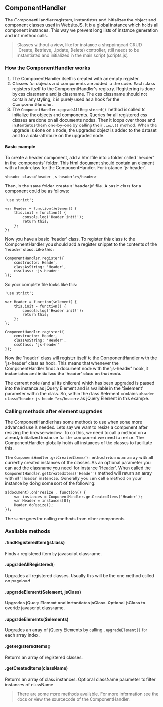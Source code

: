 ## ComponentHandler
The ComponentHandler registers, instantiates and initializes the object and component classes used in WebsiteJS. It is a global instance which holds all component instances. This way we prevent long lists of instance generation and init method calls.

 > Classes without a view, like for instance a shoppingcart CRUD (Create, Retrieve, Update, Delete) controller, still needs to be instantiated and initialized in the main script (scripts.js).

### How the ComponentHandler works
1. The ComponentHandler itself is created with an empty register. 
2. Classes for objects and components are added to the code. Each class registers itself to the ComponentHandler's registry. Registering is done by css classname and js classname. The css classname should not contain any styling, it is purely used as a hook for the ComponentHandler.
3. The ```ComponentHandler.upgradeAllRegistered()``` method is called to initialize the objects and components. Queries for all registered css classes are done on all documents nodes. Then it loops over those and instantiates them one-by-one by calling their ```.init()``` method. When the upgrade is done on a node, the upgraded object is added to the dataset and to a data-attribute on the upgraded node.

#### Basic example
To create a header component, add a html file into a folder called 'header' in the 'components' folder. This html document should contain an element with a hook-class for the ComponentHandler. For instance 'js-header'.
```
<header class="header js-header"></header>
```
Then, in the same folder, create a 'header.js' file. A basic class for a component could be as follows:
```
'use strict';

var Header = function($element) {
    this.init = function() {
        console.log('Header init!');
        return this;
    };
};
``` 
Now you have a basic 'header' class. To register this class to the ComponentHandler you should add a register snippet to the contents of the 'header' class. Like this:
```
ComponentHandler.register({
    constructor: Header,
    classAsString: 'Header',
    cssClass: 'js-header'
});
```
So your complete file looks like this:
```
'use strict';

var Header = function($element) {
    this.init = function() {
        console.log('Header init!');
        return this;
    };
};

ComponentHandler.register({
    constructor: Header,
    classAsString: 'Header',
    cssClass: 'js-header'
});
```
Now the 'header' class will register itself to the ComponentHandler with the 'js-header' class as hook. This means that whenever the ComponentHandler finds a document node with the 'js-header' hook, it instantiates and initializes the 'header' class on that node.

The current node (and all its children) which has been upgraded is passed into the instance as jQuery Element and is available in the '$element' parameter within the class. So, within the class $element contains ```<header class="header js-header"></header>``` as jQuery Element in this example.

### Calling methods after element upgrades
The ComponentHandler has some methods to use when some more advanced use is needed. Lets say we want to resize a component after resizing the browserwindow. To do this, we need to call a method on a already initialized instance for the component we need to resize. The ComponentHandler globally holds all instances of the classes to facilitate this.

The ```ComponentHandler.getCreatedItems()``` method returns an array with all currently created instances of the classes. As an optional parameter you can add the classname you need, for instance 'Header'. When called the ```ComponentHandler.getCreatedItems('Header')``` method will return an array with all 'Header' instances. Generally you can call a method on your instance by doing some sort of the following:
```
$(document).on('resize', function() {
    var instances = ComponentHandler.getCreatedItems('Header');
    var Header = instances[0];
    Header.doResize();
});
```
The same goes for calling methods from other components.

### Available methods
#### .findRegisteredItem(jsClass)
Finds a registered item by javascript classname.
#### .upgradeAllRegistered()
Upgrades all registered classes. Usually this will be the one method called on pageload.
#### .upgradeElement($element, jsClass)
Upgrades jQuery Element and instantiates jsClass. Optional jsClass to overide javascript classname.
#### .upgradeElements($elements)
Upgrades an array of jQuery Elements by calling ```.upgradeElement()``` for each array index.
#### .getRegisteredItems()
Returns an array of registered classes.
#### .getCreatedItems(className)
Returns an array of class instances. Optional className parameter to filter instances of className.

 > There are some more methods available. For more information see the docs or view the sourcecode of the ComponentHandler.
 